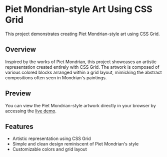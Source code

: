 # Piet Mondrian-style Art Using CSS Grid

This project demonstrates creating Piet Mondrian-style art using CSS Grid.

## Overview

Inspired by the works of Piet Mondrian, this project showcases an artistic representation created entirely with CSS Grid. The artwork is composed of various colored blocks arranged within a grid layout, mimicking the abstract compositions often seen in Mondrian's paintings.

## Preview

You can view the Piet Mondrian-style artwork directly in your browser by accessing the [live demo](https://svk091.github.io/Piet-Mondrian-style-art-using-CSS-grid/).

## Features

- Artistic representation using CSS Grid
- Simple and clean design reminiscent of Piet Mondrian's style
- Customizable colors and grid layout
